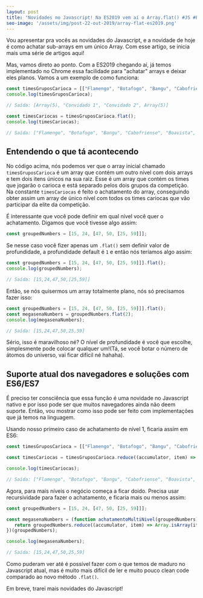 ```yaml
---
layout: post
title: "Novidades no Javascript! Na ES2019 vem aí o Array.flat() #JS #ES2019"
seo-image: '/assets/img/post-22-out-2019/array-flat-es2019.png'
---
```


Vou apresentar pra vocês as novidades do Javascript, e a novidade de hoje é como achatar sub-arrays em um único Array. Com esse artigo, se inicia mais uma série de artigos aqui!

Mas, vamos direto ao ponto. Com a ES2019 chegando aí, já temos implementado no Chrome essa facilidade para "achatar" arrays e deixar eles planos. Vamos a um exemplo de como funciona:

```javascript
const timesGruposCarioca = [["Flamengo", "Botafogo", "Bangu", "Cabofriense", "Boavista"], "Convidado 1", "Convidado 2", [ "Volta Redonda", "Vasco", "Fluminense", "Resende", "Madureira" ]];
console.log(timesGruposCarioca);

// Saída: [Array(5), "Convidado 1", "Convidado 2", Array(5)]

const timesCariocas = timesGruposCarioca.flat();
console.log(timesCariocas);

// Saída: ["Flamengo", "Botafogo", "Bangu", "Cabofriense", "Boavista", "Convidado 1", "Convidado 2", "Volta Redonda", "Vasco", "Fluminense", "Resende", "Madureira"]
```

## Entendendo o que tá acontecendo

No código acima, nós podemos ver que o array inicial chamado `timesGruposCarioca` é um array que contém um outro nível com dois arrays e tem dois itens únicos na sua raiz. Esse é um array que contém os times que jogarão o carioca e está separado pelos dois grupos da competição. Na constante `timesCariocas` é feito o achatamento do array, conseguindo obter assim um array de único nível com todos os times cariocas que vão participar da elite da competição.

É interessante que você pode definir em qual nível você quer o achatamento. Digamos que você tivesse algo assim:

```javascript
const groupedNumbers = [15, 24, [47, 50, [25, 59]]];
```

Se nesse caso você fizer apenas um `.flat()` sem definir valor de profundidade, a profundidade default é `1` e então nós teríamos algo assim:

```javascript
const groupedNumbers = [15, 24, [47, 50, [25, 59]]].flat();
console.log(groupedNumbers);

// Saída: [15,24,47,50,[25,59]]
```

Então, se nós quisermos um array totalmente plano, nós só precisamos fazer isso:

```javascript
const groupedNumbers = [15, 24, [47, 50, [25, 59]]].flat();
const megasenaNumbers = groupedNumbers.flat(2);
console.log(megasenaNumbers);

// Saída: [15,24,47,50,25,59]
```

Sério, isso é maravilhoso né? O nível de profundidade é você que escolhe, simplesmente pode colocar qualquer um!(Tá, se você botar o número de átomos do universo, vai ficar difícil né hahaha).

## Suporte atual dos navegadores e soluções com ES6/ES7

É preciso ter consciência que essa função é uma novidade no Javascript nativo e por isso pode ser que muitos navegadores ainda não deem suporte. Então, vou mostrar como isso pode ser feito com implementações que já temos na linguagem.

Usando nosso primeiro caso de achatamento de nível 1, ficaria assim em ES6:

```javascript
const timesGruposCarioca = [["Flamengo", "Botafogo", "Bangu", "Cabofriense", "Boavista"], "Convidado 1", "Convidado 2", [ "Volta Redonda", "Vasco", "Fluminense", "Resende", "Madureira" ]];

const timesCariocas = timesGruposCarioca.reduce((accumulator, item) => accumulator.concat(item), []);

console.log(timesCariocas);

// Saída: ["Flamengo", "Botafogo", "Bangu", "Cabofriense", "Boavista", "Convidado 1", "Convidado 2", "Volta Redonda", "Vasco", "Fluminense", "Resende", "Madureira"]
```

Agora, para mais níveis o negócio começa a ficar doido. Precisa usar recursividade para fazer o achatamento, e ficaria mais ou menos assim: 

```javascript
const groupedNumbers = [15, 24, [47, 50, [25, 59]]];

const megasenaNumbers = (function achatamentoMultiNivel(groupedNumbers){
   return groupedNumbers.reduce((accumulator, item) => Array.isArray(item) ? accumulator.concat(achatamentoMultiNivel(item)) : accumulator.concat(item), []);
})(groupedNumbers);

console.log(megasenaNumbers);

// Saída: [15,24,47,50,25,59]
```

Como puderam ver até é possível fazer com o que temos de maduro no Javascript atual, mas é muito mais difícil de ler e muito pouco clean code comparado ao novo método `.flat()`.

Em breve, trarei mais novidades do Javascript!